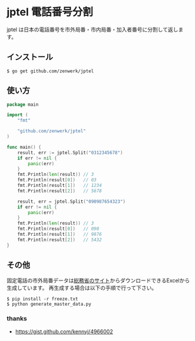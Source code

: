 # jptel 電話番号分割

jptel は日本の電話番号を市外局番・市内局番・加入者番号に分割して返します。

## インストール

```
$ go get github.com/zenwerk/jptel
```

## 使い方

```go
package main

import (
	"fmt"

	"github.com/zenwerk/jptel"
)

func main() {
	result, err := jptel.Split("0312345678")
	if err != nil {
		panic(err)
	}
	fmt.Println(len(result)) // 3
	fmt.Println(result[0])   // 03
	fmt.Println(result[1])   // 1234
	fmt.Println(result[2])   // 5678

	result, err = jptel.Split("090987654323")
	if err != nil {
		panic(err)
	}
	fmt.Println(len(result)) // 3
	fmt.Println(result[0])   // 090
	fmt.Println(result[1])   // 9876
	fmt.Println(result[2])   // 5432
}
```

## その他
固定電話の市外局番データは[総務省のサイト](http://www.soumu.go.jp/main_sosiki/joho_tsusin/top/tel_number/number_shitei.html#kotei-denwa)からダウンロードできるExcelから生成しています。
再生成する場合は以下の手順で行って下さい。

```
$ pip install -r freeze.txt
$ python generate_master_data.py
```

### thanks
- https://gist.github.com/kennyj/4966002